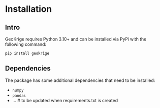 # Installation

## Intro

GeoKrige requires Python 3.10+ and can be installed via PyPi with the following command:

```{bash}
pip install geokrige
```

## Dependencies

The package has some additional dependencies that need to be installed:

- `numpy`
- `pandas`
- ... # to be updated when requirements.txt is created